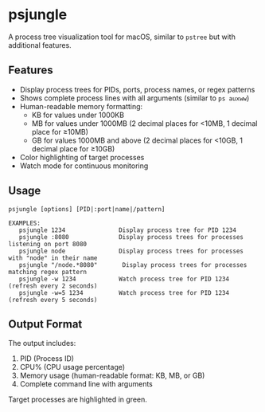 # psjungle

A process tree visualization tool for macOS, similar to `pstree` but with additional features.

## Features

- Display process trees for PIDs, ports, process names, or regex patterns
- Shows complete process lines with all arguments (similar to `ps auxww`)
- Human-readable memory formatting:
  - KB for values under 1000KB
  - MB for values under 1000MB (2 decimal places for <10MB, 1 decimal place for ≥10MB)
  - GB for values 1000MB and above (2 decimal places for <10GB, 1 decimal place for ≥10GB)
- Color highlighting of target processes
- Watch mode for continuous monitoring

## Usage

```
psjungle [options] [PID|:port|name|/pattern]

EXAMPLES:
   psjungle 1234               Display process tree for PID 1234
   psjungle :8080              Display process trees for processes listening on port 8080
   psjungle node               Display process trees for processes with "node" in their name
   psjungle "/node.*8080"       Display process trees for processes matching regex pattern
   psjungle -w 1234            Watch process tree for PID 1234 (refresh every 2 seconds)
   psjungle -w=5 1234          Watch process tree for PID 1234 (refresh every 5 seconds)
```

## Output Format

The output includes:
1. PID (Process ID)
2. CPU% (CPU usage percentage)
3. Memory usage (human-readable format: KB, MB, or GB)
4. Complete command line with arguments

Target processes are highlighted in green.